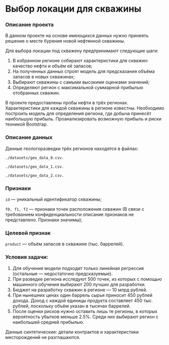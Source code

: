 # Выбор локации для скважины

### Описание проекта

В данном проекте на основе имеющихся данных нужно принеять решение о месте бурения новой нефтянной скважины.

Для выбора локации под скважену предпринимают следующие шаги:

1) В избранном регионе собирают характеристики для скважин: качество нефти и объём её запасов;
2) На полученных данных строят модель для предсказания объёма запасов в новых скважинах;
3) Выбирают скважины с самыми высокими оценками значений;
4) Определяют регион с максимальной суммарной прибылью отобранных скважин.

В проекте предоставлены пробы нефти в трёх регионах. Характеристики для каждой скважины в регионе известны. Необходимо построить модель для определения региона, где добыча принесёт наибольшую прибыль. Проанализировать возможную прибыль и риски техникой Bootstrap.

### Описание данных

Данные геологоразведки трёх регионов находятся в файлах:

`./datasets/geo_data_0.csv.` 

`./datasets/geo_data_1.csv.`

`./datasets/geo_data_2.csv.`

### Признаки

`id` — уникальный идентификатор скважины;

`f0, f1, f2` — признаки точек расположения скважин (В связи с требованием конфиденциальности описание признаков не представлено. Признаки значимы);

### Целевой признак

`product` — объём запасов в скважине (тыс. баррелей).

### Условия задачи:

1) Для обучения модели подходит только линейная регрессия (остальные — недостаточно предсказуемые).
2) При разведке региона исследуют 500 точек, из которых с помощью машинного обучения выбирают 200 лучших для разработки.
3) Бюджет на разработку скважин в регионе — 10 млрд рублей.
4) При нынешних ценах один баррель сырья приносит 450 рублей дохода. Доход с каждой единицы продукта составляет 450 тыс. рублей, поскольку объём указан в тысячах баррелей.
5) После оценки рисков нужно оставить лишь те регионы, в которых вероятность убытков меньше 2.5%. Среди них выбирают регион с наибольшей средней прибылью.

Данные синтетические: детали контрактов и характеристики месторождений не разглашаются.
